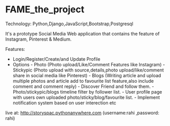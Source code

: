 # FAME_the_project

Technology: Python,Django,JavaScript,Bootstrap,Postgresql

It's a prototype Social Media Web application that contains the feature of Instagram, Pinterest & Medium.

Features:
- Login/Register/Create/and Update Profile
- Options
      - Photo (Photo upload/Like/Comment Features like Instagram)
      - Stickypic (Photo upload with source,details,photo upload/like/comment share in social media like Pinterest)
      - Blogs (Writing article and upload multiple photos and article add to favourite list feature,also include comment and comment reply)
      - Discover Friend and follow them.
      - Photo/stickypic/blogs timeline filter by follower list.
      - User profile page with users own uploaded photo/sticky/blog/favourite list.
      - Implement notification system based on user interection etc

live at:
http://storyspac.pythonanywhere.com (username:rahi ,password: rahi)
